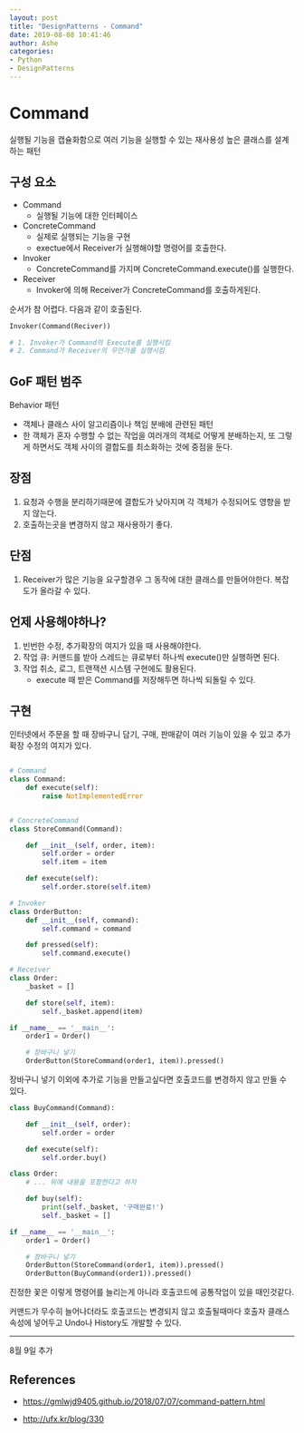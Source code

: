 ```yaml
---
layout: post
title: "DesignPatterns - Command"
date: 2019-08-08 10:41:46
author: Ashe
categories:
- Python
- DesignPatterns
---
```


# Command

실행될 기능을 캡슐화함으로 여러 기능을 실행할 수 있는 재사용성 높은 클래스를 설계하는 패턴

<!--more-->

## 구성 요소

- Command
    - 실행될 기능에 대한 인터페이스
- ConcreteCommand
    - 실제로 실행되는 기능을 구현
    - exectue에서 Receiver가 실행해야할 명령어를 호출한다.
- Invoker
    - ConcreteCommand를 가지며 ConcreteCommand.execute()를 실행한다.
- Receiver
    - Invoker에 의해 Receiver가 ConcreteCommand를 호출하게된다.

순서가 참 어렵다. 다음과 같이 호출된다.

```python
Invoker(Command(Reciver))

# 1. Invoker가 Command의 Execute를 실행시킴
# 2. Command가 Receiver의 무언가를 실행시킴
```

## GoF 패턴 범주

Behavior 패턴

- 객체나 클래스 사이 알고리즘이나 책임 분배에 관련된 패턴
- 한 객체가 혼자 수행할 수 없는 작업을 여러개의 객체로 어떻게 분배하는지, 또 그렇게 하면서도 객체 사이의 결합도를 최소화하는 것에 중점을 둔다.

## 장점

1. 요청과 수행을 분리하기때문에 결합도가 낮아지며 각 객체가 수정되어도 영향을 받지 않는다.
2. 호출하는곳을 변경하지 않고 재사용하기 좋다.

## 단점

1. Receiver가 많은 기능을 요구할경우 그 동작에 대한 클래스를 만들어야한다. 복잡도가 올라갈 수 있다.

## 언제 사용해야하나?

1. 빈번한 수정, 추가확장의 여지가 있을 때 사용해야한다.
2. 작업 큐: 커맨드를 받아 스레드는 큐로부터 하나씩 execute()만 실행하면 된다.
3. 작업 취소, 로그, 트랜잭션 시스템 구현에도 활용된다.
    - execute 때 받은 Command를 저장해두면 하나씩 되돌릴 수 있다.

## 구현

인터넷에서 주문을 할 때 장바구니 담기, 구매, 판매같이 여러 기능이 있을 수 있고 추가확장 수정의 여지가 있다.

```python

# Command
class Command:
    def execute(self):
        raise NotImplementedError


# ConcreteCommand
class StoreCommand(Command):

    def __init__(self, order, item):
        self.order = order
        self.item = item

    def execute(self):
        self.order.store(self.item)

# Invoker
class OrderButton:
    def __init__(self, command):
        self.command = command

    def pressed(self):
        self.command.execute()

# Receiver
class Order:
    _basket = []

    def store(self, item):
        self._basket.append(item)

if __name__ == '__main__':
    order1 = Order()

    # 장바구니 넣기
    OrderButton(StoreCommand(order1, item)).pressed()
```

장바구니 넣기 이외에 추가로 기능을 만들고싶다면 호출코드를 변경하지 않고 만들 수 있다.

```python
class BuyCommand(Command):

    def __init__(self, order):
        self.order = order

    def execute(self):
        self.order.buy()

class Order:
    # ... 위에 내용을 포함한다고 하자

    def buy(self):
        print(self._basket, '구매완료!')
        self._basket = []

if __name__ == '__main__':
    order1 = Order()

    # 장바구니 넣기
    OrderButton(StoreCommand(order1, item)).pressed()
    OrderButton(BuyCommand(order1)).pressed()
```

진정한 꽃은 이렇게 명령어를 늘리는게 아니라 호출코드에 공통작업이 있을 때인것같다.

커맨드가 무수히 늘어나더라도 호출코드는 변경되지 않고 호출될때마다 호출자 클래스속성에 넣어두고 Undo나 History도 개발할 수 있다.

---

8월 9일 추가

## References

- https://gmlwjd9405.github.io/2018/07/07/command-pattern.html

- http://ufx.kr/blog/330

